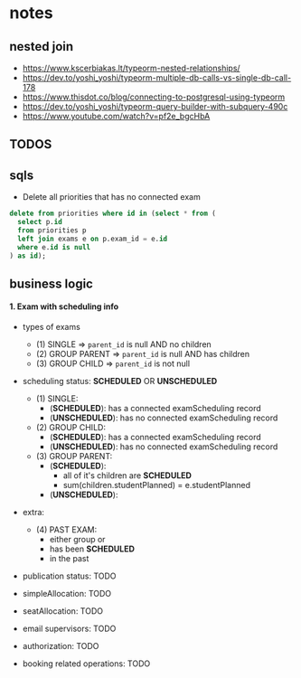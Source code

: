 # notes

## nested join

- https://www.kscerbiakas.lt/typeorm-nested-relationships/
- https://dev.to/yoshi_yoshi/typeorm-multiple-db-calls-vs-single-db-call-178
- https://www.thisdot.co/blog/connecting-to-postgresql-using-typeorm
- https://dev.to/yoshi_yoshi/typeorm-query-builder-with-subquery-490c
- https://www.youtube.com/watch?v=pf2e_bgcHbA

## TODOS

## sqls

- Delete all priorities that has no connected exam

```sql
delete from priorities where id in (select * from (
  select p.id
  from priorities p
  left join exams e on p.exam_id = e.id
  where e.id is null
) as id);
```

## business logic

#### 1. Exam with scheduling info

- types of exams

  - (1) SINGLE => `parent_id` is null AND no children
  - (2) GROUP PARENT => `parent_id` is null AND has children
  - (3) GROUP CHILD => `parent_id` is not null

- scheduling status: **SCHEDULED** OR **UNSCHEDULED**

  - (1) SINGLE:
    - (**SCHEDULED**): has a connected examScheduling record
    - (**UNSCHEDULED**): has no connected examScheduling record
  - (2) GROUP CHILD:
    - (**SCHEDULED**): has a connected examScheduling record
    - (**UNSCHEDULED**): has no connected examScheduling record
  - (3) GROUP PARENT:
    - (**SCHEDULED**):
      - all of it's children are **SCHEDULED**
      - sum(children.studentPlanned) = e.studentPlanned
    - (**UNSCHEDULED**):

- extra:

  - (4) PAST EXAM:
    - either group or
    - has been **SCHEDULED**
    - in the past

- publication status: TODO

- simpleAllocation: TODO

- seatAllocation: TODO

- email supervisors: TODO

- authorization: TODO

- booking related operations: TODO
